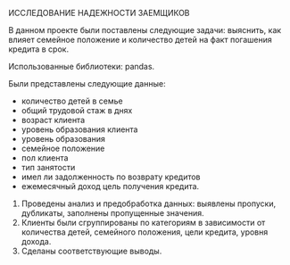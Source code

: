 ИССЛЕДОВАНИЕ НАДЕЖНОСТИ ЗАЕМЩИКОВ

В данном проекте были поставлены следующие задачи:
выяснить, как влияет семейное положение и количество детей на факт погашения кредита в срок. 

Использованные библиотеки:
pandas.

Были представлены следующие данные:
- количество детей в семье
- общий трудовой стаж в днях
- возраст клиента 
- уровень образования клиента
- уровень образования
- семейное положение
- пол клиента
- тип занятости
- имел ли задолженность по возврату кредитов
- ежемесячный доход
цель получения кредита.

1. Проведены анализ и предобработка данных: выявлены пропуски, дубликаты, заполнены пропущенные значения.
2. Клиенты были сгруппированы по категориям в зависимости от количества детей, семейного положения, цели кредита, уровня дохода.
3. Сделаны соответствующие выводы.
